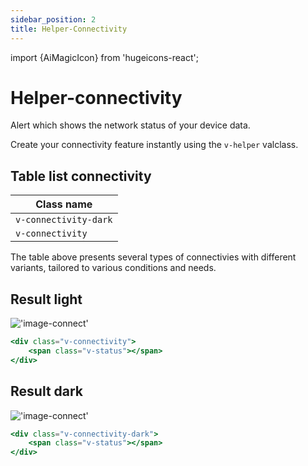```yaml
---
sidebar_position: 2
title: Helper-Connectivity
---
```


import {AiMagicIcon} from 'hugeicons-react';

# Helper-connectivity <AiMagicIcon className='icon' />

Alert which shows the network status of your device data.

Create your connectivity feature instantly using the `v-helper` valclass.


## Table list connectivity

| Class name |
|---------------------|
| `v-connectivity-dark`|  
| `v-connectivity`     |

The table above presents several types of connectivies with different variants, tailored to various conditions and needs.

## Result light
!['image-connect'](/img/connectlight.png)

``` jsx title="index.html"
<div class="v-connectivity">
    <span class="v-status"></span>
</div>
```

## Result dark
!['image-connect'](/img/connectdark.png)

``` jsx title="index.html"
<div class="v-connectivity-dark">
    <span class="v-status"></span>
</div>
```